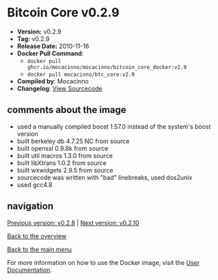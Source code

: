 # Bitcoin Core v0.2.9

- **Version:** v0.2.9
- **Tag:** v0.2.9
- **Release Date:** 2010-11-16
- **Docker Pull Command**:
  - `docker pull ghcr.io/mocacinno/mocacinno/bitcoin_core_docker:v2.9`
  - `docker pull mocacinno/btc_core:v2.9`
- **Compiled by**: Mocacinno
- **Changelog**: [View Sourcecode](https://github.com/bitcoin/bitcoin/tree/v0.2.9)

## comments about the image

- used a manually compiled boost 1.57.0 instead of the system's boost version
- built berkeley db 4.7.25 NC from source
- built openssl 0.9.8k from source
- built util macros 1.3.0 from source
- built libXtrans 1.0.2 from source
- built wxwidgets 2.9.5 from source
- sourcecode was written with "bad" linebreaks, used dos2unix
- used gcc4.8

## navigation

[Previous version: v0.2.8](./v2.8.md) | [Next version: v0.2.10](./v2.10.md)

[Back to the overview](./Readme.md)

[Back to the main menu](../Readme.md)

For more information on how to use the Docker image, visit the [User Documentation](../userdocs/Readme.md).
